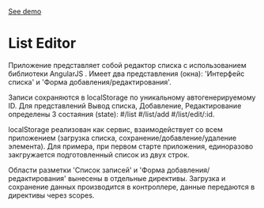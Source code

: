 [See demo](https://kanistra50.github.io/Smetner/)

# List Editor

Приложение представляет собой редактор списка с использованием библиотеки AngularJS .
Имеет два представления (окна):  'Интерфейс списка'  и 'Форма добавления/редактирования'.

Записи сохраняются в localStorage по уникальному автогенерируемому ID.
Для представлений Вывод списка, Добавление, Редактирование определены 3 состаяния (state): 
#/list 
#/list/add 
#/list/edit/:id.

localStorage реализован как сервис, взаимодействует со всем приложением (загрузка списка, сохранение/добавление/удаление
элемента).
Для примера, при первом старте приложения, единоразово закгружается подготовленный список из двух строк.

Области разметки 'Список записей' и 'Форма добавления/редактирования' вынесены в отдельные директивы.
Загрузка и сохранение данных производится в контроллере, данные передаются в
директивы через scopes.
